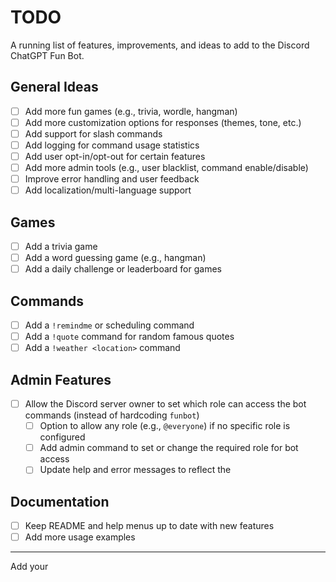 # TODO

A running list of features, improvements, and ideas to add to the Discord ChatGPT Fun Bot.

## General Ideas

- [ ] Add more fun games (e.g., trivia, wordle, hangman)
- [ ] Add more customization options for responses (themes, tone, etc.)
- [ ] Add support for slash commands
- [ ] Add logging for command usage statistics
- [ ] Add user opt-in/opt-out for certain features
- [ ] Add more admin tools (e.g., user blacklist, command enable/disable)
- [ ] Improve error handling and user feedback
- [ ] Add localization/multi-language support

## Games

- [ ] Add a trivia game
- [ ] Add a word guessing game (e.g., hangman)
- [ ] Add a daily challenge or leaderboard for games

## Commands

- [ ] Add a `!remindme` or scheduling command
- [ ] Add a `!quote` command for random famous quotes
- [ ] Add a `!weather <location>` command

## Admin Features

- [ ] Allow the Discord server owner to set which role can access the bot commands (instead of hardcoding `funbot`)
    - [ ] Option to allow any role (e.g., `@everyone`) if no specific role is configured
    - [ ] Add admin command to set or change the required role for bot access
    - [ ] Update help and error messages to reflect the

## Documentation

- [ ] Keep README and help menus up to date with new features
- [ ] Add more usage examples

---

Add your